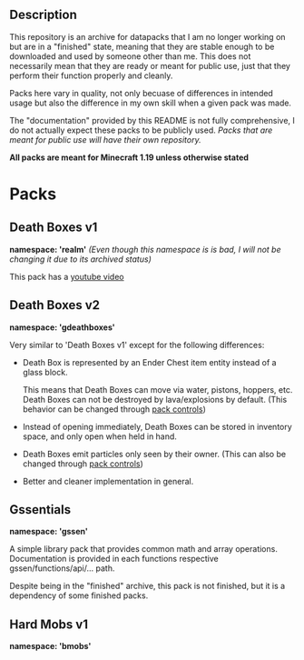 ## Description
This repository is an archive for datapacks that I am no longer working on but are in a "finished" state, meaning that they are stable enough to be downloaded and used by someone other than me.
This does not necessarily mean that they are ready or meant for public use, just that they perform their function properly and cleanly.

Packs here vary in quality, not only becuase of differences in intended usage but also the difference in my own skill when a given pack was made.

The "documentation" provided by this README is not fully comprehensive, I do not actually expect these packs to be publicly used.
*Packs that are meant for public use will have their own repository.*

**All packs are meant for Minecraft 1.19 unless otherwise stated**

Packs
======
## Death Boxes v1
**namespace: 'realm'**
*(Even though this namespace is is bad, I will not be changing it due to its archived status)*

This pack has a [youtube video](https://youtu.be/PvYTfHrL38M)

## Death Boxes v2
**namespace: 'gdeathboxes'**

Very similar to 'Death Boxes v1' except for the following differences:
- Death Box is represented by an Ender Chest item entity instead of a glass block.

  This means that Death Boxes can move via water, pistons, hoppers, etc.
  Death Boxes can not be destroyed by lava/explosions by default. (This behavior can be changed through [pack controls](../blob/main/Packs/Death%20Boxes%20v2/data/gdeathboxes/functions/controls/setdefaults.mcfunction))
- Instead of opening immediately, Death Boxes can be stored in inventory space, and only open when held in hand.
- Death Boxes emit particles only seen by their owner. (This can also be changed through [pack controls](../blob/main/Packs/Death%20Boxes%20v2/data/gdeathboxes/functions/controls/setdefaults.mcfunction))
- Better and cleaner implementation in general.

## Gssentials
**namespace: 'gssen'**

A simple library pack that provides common math and array operations.
Documentation is provided in each functions respective gssen/functions/api/... path.

Despite being in the "finished" archive, this pack is not finished, but it is a dependency of some finished packs.

## Hard Mobs v1
**namespace: 'bmobs'**

